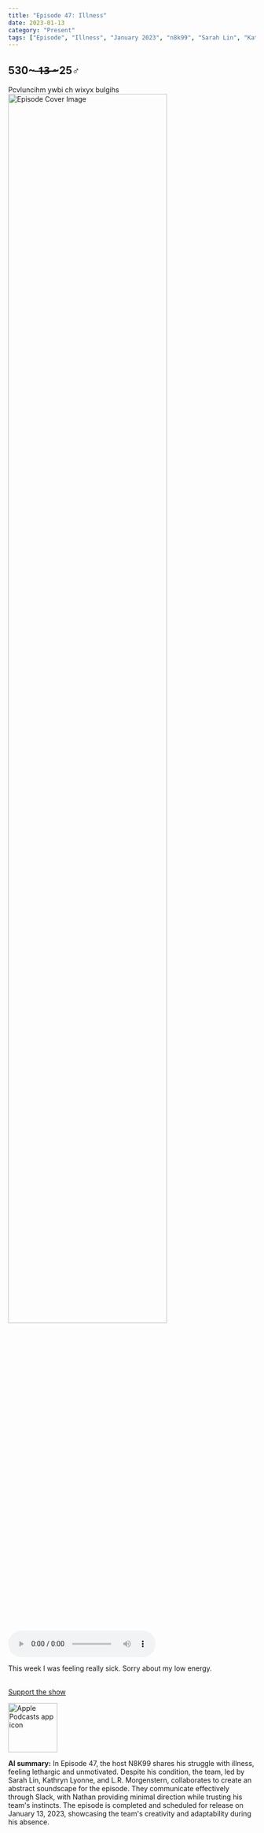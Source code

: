 ```yaml
---
title: "Episode 47: Illness"
date: 2023-01-13
category: "Present"
tags: ["Episode", "Illness", "January 2023", "n8k99", "Sarah Lin", "Kathryn Lyonne", "L.R. Morgenstern", "Sylvia Inkweaver", "Abstract Soundscape", "Conceptual Layers", "User Feedback", "Creative Brainstorming", "Audio Production" , "Podcast"]
---
```

## 530~ ̶1̶3̶ ̶~25♂
Pcvluncihm ywbi ch wixyx bulgihs
<img src="https://artwork.captivate.fm/320eccab-b02f-4257-93cd-07c3e7f409d3/60854458c4d1acdf4e1c2f79c4137142.jpg" alt="Episode Cover Image" width=80%/>
<audio controls>
  <source src="https://podcasts.captivate.fm/media/b302f787-3850-49e9-83c1-9ec64ed57d1d/12038054-episode-47-illness.mp3" type="audio/mpeg">
  Your browser does not support the audio element.
</audio>

<p>This week I was feeling really sick. Sorry about my low energy.<br/><br/></p><a rel="payment" href="https://www.paypal.com/donate/?hosted_button_id=WX3GRUK5BHJLS">Support the show</a>

<a href="https://podcasts.apple.com/us/podcast/living-room-music/id1608791560?tscg=30200&itsct=podcast_box_appicon&ls=1&mttnsubad=1608791560" style="display: inline-block;"><img src="https://toolbox.marketingtools.apple.com/api/v2/badges/app-icon-podcasts/standard/en-us" alt="Apple Podcasts app icon" style="width: 100px; height: 100px; vertical-align: middle; object-fit: contain;" /></a>

**AI summary:** In Episode 47, the host N8K99 shares his struggle with illness, feeling lethargic and unmotivated. Despite his condition, the team, led by Sarah Lin, Kathryn Lyonne, and L.R. Morgenstern, collaborates to create an abstract soundscape for the episode. They communicate effectively through Slack, with Nathan providing minimal direction while trusting his team's instincts. The episode is completed and scheduled for release on January 13, 2023, showcasing the team's creativity and adaptability during his absence.

    